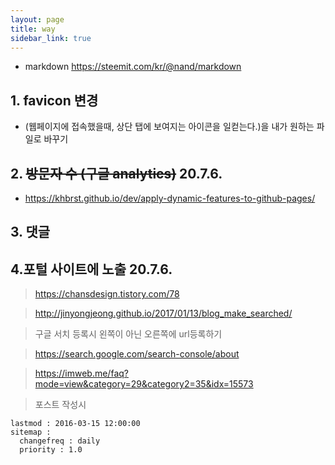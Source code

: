 ```yaml
---
layout: page
title: way
sidebar_link: true
---
```

- markdown 
https://steemit.com/kr/@nand/markdown

## 1. favicon 변경
- (웹페이지에 접속했을때, 상단 탭에 보여지는 아이콘을 일컫는다.)을 내가 원하는 파일로 바꾸기

## 2. ~~방문자 수 (구글 analytics)~~ 20.7.6.

- https://khbrst.github.io/dev/apply-dynamic-features-to-github-pages/

## 3. 댓글

## 4.포털 사이트에 노출 20.7.6.

> https://chansdesign.tistory.com/78

> http://jinyongjeong.github.io/2017/01/13/blog_make_searched/

> 구글 서치 등록시 왼쪽이 아닌 오른쪽에 url등록하기

> https://search.google.com/search-console/about

> https://imweb.me/faq?mode=view&category=29&category2=35&idx=15573

> 포스트 작성시
``` 
lastmod : 2016-03-15 12:00:00
sitemap :
  changefreq : daily
  priority : 1.0
```
